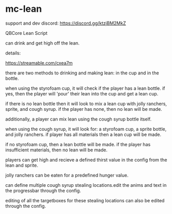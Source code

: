 # mc-lean

support and dev discord: https://discord.gg/ktzjBM2MkZ

QBCore Lean Script

can drink and get high off the lean. 

details:

https://streamable.com/cxea7m 

there are two methods to drinking and making lean: in the cup and in the bottle.

when using the styrofoam cup, it will check if the player has a lean bottle. if yes, then the player will 'pour' their lean into the cup and get a lean cup.

if there is no lean bottle then it will look to mix a lean cup with jolly ranchers, sprite, and cough syrup. if the player has none, then no lean will be made.

additionally, a player can mix lean using the cough syrup bottle itself. 

when using the cough syrup, it will look for: a styrofoam cup, a sprite bottle, and jolly ranchers. if player has all materials then a lean cup will be made.

if no styrofoam cup, then a lean bottle will be made. if the player has insufficient materials, then no lean will be made.

players can get high and recieve a defined thirst value in the config from the lean and sprite. 

jolly ranchers can be eaten for a predefined hunger value.

can define multiple cough syrup stealing locations.edit the anims and text in the progressbar through the config.

editing of all the targetboxes for these stealing locations can also be edited through the config. 







